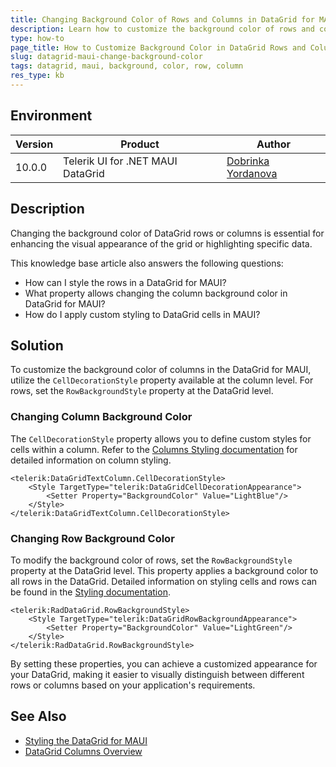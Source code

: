 ```yaml
---
title: Changing Background Color of Rows and Columns in DataGrid for MAUI
description: Learn how to customize the background color of rows and columns in the DataGrid for MAUI component.
type: how-to
page_title: How to Customize Background Color in DataGrid Rows and Columns for MAUI
slug: datagrid-maui-change-background-color
tags: datagrid, maui, background, color, row, column
res_type: kb
---
```


## Environment

| Version | Product | Author | 
| --- | --- | ---- | 
| 10.0.0 | Telerik UI for .NET MAUI DataGrid | [Dobrinka Yordanova](https://www.telerik.com/blogs/author/dobrinka-yordanova)| 

## Description
Changing the background color of DataGrid rows or columns is essential for enhancing the visual appearance of the grid or highlighting specific data. 

This knowledge base article also answers the following questions:
- How can I style the rows in a DataGrid for MAUI?
- What property allows changing the column background color in DataGrid for MAUI?
- How do I apply custom styling to DataGrid cells in MAUI?

## Solution

To customize the background color of columns in the DataGrid for MAUI, utilize the `CellDecorationStyle` property available at the column level. For rows, set the `RowBackgroundStyle` property at the DataGrid level.

### Changing Column Background Color

The `CellDecorationStyle` property allows you to define custom styles for cells within a column. Refer to the [Columns Styling documentation](https://docs.telerik.com/devtools/maui/controls/datagrid/theming-and-styles/columns-styling#celldecorationstyle) for detailed information on column styling.

```xaml
<telerik:DataGridTextColumn.CellDecorationStyle>
    <Style TargetType="telerik:DataGridCellDecorationAppearance">
        <Setter Property="BackgroundColor" Value="LightBlue"/>
    </Style>
</telerik:DataGridTextColumn.CellDecorationStyle>
```

### Changing Row Background Color

To modify the background color of rows, set the `RowBackgroundStyle` property at the DataGrid level. This property applies a background color to all rows in the DataGrid. Detailed information on styling cells and rows can be found in the [Styling documentation](https://docs.telerik.com/devtools/maui/controls/datagrid/theming-and-styles/styling#cells-and-rows).

```xaml
<telerik:RadDataGrid.RowBackgroundStyle>
    <Style TargetType="telerik:DataGridRowBackgroundAppearance">
        <Setter Property="BackgroundColor" Value="LightGreen"/>
    </Style>
</telerik:RadDataGrid.RowBackgroundStyle>
```

By setting these properties, you can achieve a customized appearance for your DataGrid, making it easier to visually distinguish between different rows or columns based on your application's requirements.

## See Also

- [Styling the DataGrid for MAUI](https://docs.telerik.com/devtools/maui/controls/datagrid/theming-and-styles/styling)
- [DataGrid Columns Overview](https://docs.telerik.com/devtools/maui/controls/datagrid/columns/overview)
